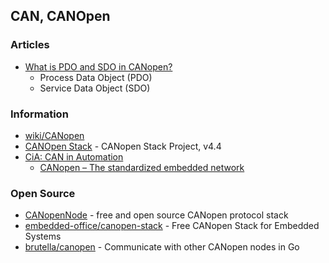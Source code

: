 ## CAN, CANOpen



### Articles
- [What is PDO and SDO in CANopen?](https://devicebase.net/en/can-in-automation-canopen/questions/what-is-pdo-and-sdo-in-canopen/5hc)
	- Process Data Object (PDO)
	- Service Data Object (SDO)


### Information
- [wiki/CANopen](https://en.wikipedia.org/wiki/CANopen)
- [CANOpen Stack](https://canopen-stack.org/) - CANopen Stack Project, v4.4
- [CiA: CAN in Automation](https://www.can-cia.org)
	- [CANopen – The standardized embedded network](https://www.can-cia.org/canopen/)


### Open Source
- [CANopenNode](https://github.com/CANopenNode) - free and open source CANopen protocol stack
- [embedded-office/canopen-stack](https://github.com/embedded-office/canopen-stack) - Free CANopen Stack for Embedded Systems
- [brutella/canopen](https://github.com/brutella/canopen) - Communicate with other CANopen nodes in Go

